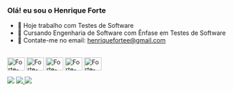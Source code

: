 ### Olá! eu sou o Henrique Forte


- 💼 Hoje trabalho com Testes de Software
- 🌱 Cursando Engenharia de Software com Ênfase em Testes de Software
- 👯 Contate-me no email:  henriquefortee@gmail.com

<div style="display: inline_block"><br>
  <img align="center" alt="Forte-Se" height="30" width="40" src="https://icons8.com/icon/VOnRj9vGpXV8/selenium">
  <img align="center" alt="Forte-Cy" height="30" width="40" src="https://www.svgrepo.com/show/374271/cypress-opened.svg">
  <img align="center" alt="Forte-Pm" height="30" width="40" src="https://www.svgrepo.com/show/354202/postman-icon.svg">
  <img align="center" alt="Forte-Insomnia" height="30" width="40" src="https://www.svgrepo.com/show/353904/insomnia.svg">
  <img align="center" alt="Forte-Git" height="30" width="40" src="https://www.svgrepo.com/show/452210/git.svg">
  
</div>

<p>
<p>
<div> 
  <a href="https://www.linkedin.com/in/henrique-fortee/" target="_blank"><img src="https://img.shields.io/badge/-LinkedIn-%230077B5?style=for-the-badge&logo=linkedin&logoColor=white" target="_blank"></a> 
  <a href = "mailto:henriquefortee@gmail.com"><img src="https://img.shields.io/badge/-Gmail-%23333?style=for-the-badge&logo=gmail&logoColor=white" target="_blank"</a>
  <a href="https://www.instagram.com/fortehenri/" target="_blank"><img src="https://img.shields.io/badge/-Instagram-%23E4405F?style=for-the-badge&logo=instagram&logoColor=white" target="_blank"></a>
  
</div>

